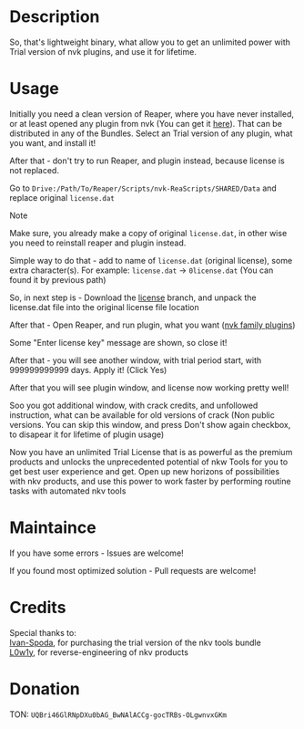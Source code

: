 # Description

So, that's lightweight binary, what allow you to get an unlimited power with Trial version of nvk plugins, and use it for lifetime.

# Usage

Initially you need a clean version of Reaper, where you have never installed, or at least opened any plugin from nvk (You can get it [here](https://nvk.tools/)). That can be distributed in any of the Bundles. Select an Trial version of any plugin, what you want, and install it!

After that - don't try to run Reaper, and plugin instead, because license is not replaced.

Go to `Drive:/Path/To/Reaper/Scripts/nvk-ReaScripts/SHARED/Data` and replace original `license.dat`

> [!NOTE]
> Make sure, you already make a copy of original `license.dat`, in other wise you need to reinstall reaper and plugin instead.
>
> Simple way to do that - add to name of `license.dat` (original license), some extra character(s). For example: `license.dat` -> `0license.dat` (You can found it by previous path)

So, in next step is - Download the [license](https://github.com/L0w1y/nkvToolsBundleLicense/archive/refs/heads/license.zip) branch, and unpack the license.dat file into the original license file location

After that - Open Reaper, and run plugin, what you want ([nvk family plugins](https://nvk.tools/))

Some "Enter license key" message are shown, so close it!

After that - you will see another window, with trial period start, with 999999999999 days. Apply it! (Click Yes)

After that you will see plugin window, and license now working pretty well!

Soo you got additional window, with crack credits, and unfollowed instruction, what can be available for old versions of crack (Non public versions. You can skip this window, and press Don't show again checkbox, to disapear it for lifetime of plugin usage)

Now you have an unlimited Trial License that is as powerful as the premium products and unlocks the unprecedented potential of nkw Tools for you to get best user experience and get. Open up new horizons of possibilities with nkv products, and use this power to work faster by performing routine tasks with automated nkv tools

# Maintaince

If you have some errors - Issues are welcome!

If you found most optimized solution - Pull requests are welcome!

# Credits

Special thanks to:\
[Ivan-Spoda](https://github.com/Ivan-Spoda), for purchasing the trial version of the nkv tools bundle\
[L0w1y](https://github.com/L0w1y), for reverse-engineering of nkv products

# Donation

TON: `UQBri46GlRNpDXu0bAG_BwNAlACCg-gocTRBs-OLgwnvxGKm`
